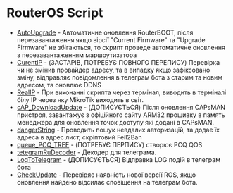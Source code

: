 # RouterOS Script
- [AutoUpgrade](https://github.com/dima101097/RouterOS_Script/blob/main/AutoUpgrade.rsc) - Автоматичне оновлення RouterBOOT, після перезавантаження якщо вірсії "Current Firmware" та "Upgrade Firmware" не збігаються, то скрипт проведе автоматичне оновлення з перезавантаженням маршрутизатора
- [CurentIP](https://github.com/dima101097/RouterOS_Script/blob/main/CurentIP.rsc) - (ЗАСТАРІВ, ПОТРЕБУЄ ПОВНОГО ПЕРЕПИСУ) Перевірка чи не змінив провайдер адресу, та в випадку якщо зафіксовано зміну, відправляє повідомлення в телеграм бота з старим та новим адресом, та оновлює DDNS
- [RealIP](https://github.com/dima101097/RouterOS_Script/blob/main/RealIP.rsc) - При виконанні скрипта через термінал, виводить в терміналі білу IP через яку MikroTik виходить в світ.
- [cAP_DownloadUpdate](https://github.com/dima101097/RouterOS_Script/blob/main/cAP_DownloadUpdate.rsc) - (ДОПИСУЄТЬСЯ) Після оновлення CAPsMAN пристроя, завантажує з офіційного сайту ARM32 прошивку в память менеджера для оновлення точок доступу які додані в CAPsMAN.
- [dangerString](https://github.com/dima101097/RouterOS_Script/blob/main/dangerString.rsc) - Проводить пошук невдалих авторизацій, та додає їх адреса в адрес лист, скріптовий Feil2Ban
- [queue_PCQ_TREE](https://github.com/dima101097/RouterOS_Script/blob/main/queue_PCQ_TREE.rsc) - (ПОТРЕБУЄ ПЕРПИСУ) створює PCQ QOS
- [tetegramRuDecoder](https://github.com/dima101097/RouterOS_Script/blob/main/tetegramRuDecoder.rsc) - Декодер для телеграма.
- [LogToTelegram](https://github.com/dima101097/RouterOS_Script/blob/main/LogToTelegram.rsc) - (ДОПИСУЄТЬСЯ) Відправка LOG подій в телеграм бота
- [CheckUpdate](https://github.com/dima101097/RouterOS_Script/blob/main/CheckUpdate.rsc) - Перевіряє наявність нової версії ROS, якщо оновлення найдено відсилає сповіщення на телеграм бота. 